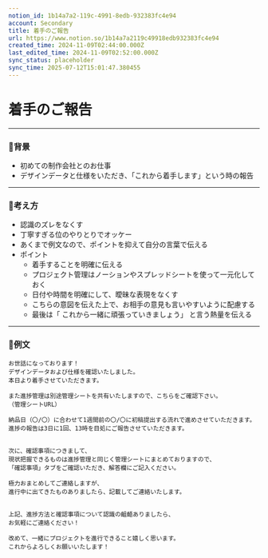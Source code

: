 ```yaml
---
notion_id: 1b14a7a2-119c-4991-8edb-932383fc4e94
account: Secondary
title: 着手のご報告
url: https://www.notion.so/1b14a7a2119c49918edb932383fc4e94
created_time: 2024-11-09T02:44:00.000Z
last_edited_time: 2024-11-09T02:52:00.000Z
sync_status: placeholder
sync_time: 2025-07-12T15:01:47.380455
---
```

# 着手のご報告

---
### 🔹背景
- 初めての制作会社とのお仕事
- デザインデータと仕様をいただき、「これから着手します」という時の報告
---
### 🔹考え方
- 認識のズレをなくす
- 丁寧すぎる位のやりとりでオッケー
- あくまで例文なので、ポイントを抑えて自分の言葉で伝える
- ポイント
  - 着手することを明確に伝える
  - プロジェクト管理はノーションやスプレッドシートを使って一元化しておく
  - 日付や時間を明確にして、曖昧な表現をなくす
  - こちらの意図を伝えた上で、お相手の意見も言いやすいように配慮する
  - 最後は「 これから一緒に頑張っていきましょう」 と言う熱量を伝える
---
### 🔹例文
```plain text
お世話になっております！
デザインデータおよび仕様を確認いたしました。
本日より着手させていただきます。

また進捗管理は別途管理シートを共有いたしますので、こちらをご確認下さい。
（管理シートURL）

納品日（〇/〇）に合わせて1週間前の〇/〇に初稿提出する流れで進めさせていただきます。
進捗の報告は3日に1回、13時を目処にご報告させていただきます。


次に、確認事項につきまして、
現状把握できるものは進捗管理と同じく管理シートにまとめておりますので、
「確認事項」タブをご確認いただき、解答欄にご記入ください。

極力おまとめしてご連絡しますが、
進行中に出てきたものありましたら、記載してご連絡いたします。


上記、進捗方法と確認事項について認識の齟齬ありましたら、
お気軽にご連絡ください！

改めて、一緒にプロジェクトを進行できること嬉しく思います。
これからよろしくお願いいたします！
```